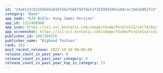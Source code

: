 ```yaml
---
id: "24a4133c02256b4ba9197ebefb68f9dfde52f32b9dd3461a60cac1b63e062fcb"
category: "Book"
app_name: "KJV Bible: King James Version"
app_id: 1112488968
app_icon: https://is1-ssl.mzstatic.com/image/thumb/Purple122/v4/74/6a/fd/746afd4b-744f-caee-fbe1-6522727be563/AppIcon-0-1x_U007emarketing-0-9-0-sRGB-85-220.png/1024x1024bb.png
app_screenshot: https://is1-ssl.mzstatic.com/image/thumb/PurpleSource112/v4/36/19/a5/3619a5a4-f13c-4ed5-92ca-67b175d335d9/82f37060-7b81-431c-8981-f8581b849080_1.png/1242x2688bb.png
publisher_id: 1097366376
publisher_name: "Bighead Techies"
rank: 363
most_recent_release: 2022-10-20 00:00:00
release_count_in_past_year: 0
release_count_in_past_year_category: 9
release_count_in_past_year_top_in_category: 23
---
```

